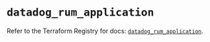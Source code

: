 # `datadog_rum_application`

Refer to the Terraform Registry for docs: [`datadog_rum_application`](https://registry.terraform.io/providers/datadog/datadog/3.71.0/docs/resources/rum_application).
